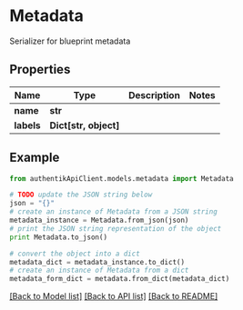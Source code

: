 # Metadata

Serializer for blueprint metadata

## Properties
Name | Type | Description | Notes
------------ | ------------- | ------------- | -------------
**name** | **str** |  | 
**labels** | **Dict[str, object]** |  | 

## Example

```python
from authentikApiClient.models.metadata import Metadata

# TODO update the JSON string below
json = "{}"
# create an instance of Metadata from a JSON string
metadata_instance = Metadata.from_json(json)
# print the JSON string representation of the object
print Metadata.to_json()

# convert the object into a dict
metadata_dict = metadata_instance.to_dict()
# create an instance of Metadata from a dict
metadata_form_dict = metadata.from_dict(metadata_dict)
```
[[Back to Model list]](../README.md#documentation-for-models) [[Back to API list]](../README.md#documentation-for-api-endpoints) [[Back to README]](../README.md)



